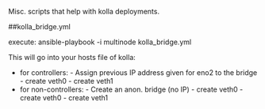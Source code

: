Misc. scripts that help with kolla deployments.

##kolla_bridge.yml

execute: ansible-playbook -i multinode kolla_bridge.yml

This will go into your hosts file of kolla:
   
   - for controllers:
    - Assign previous IP address given for eno2 to the bridge
    - create veth0
    - create veth1
   - for non-controllers:
    - Create an anon. bridge (no IP)
    - create veth0
    - create veth0
    - create veth1
